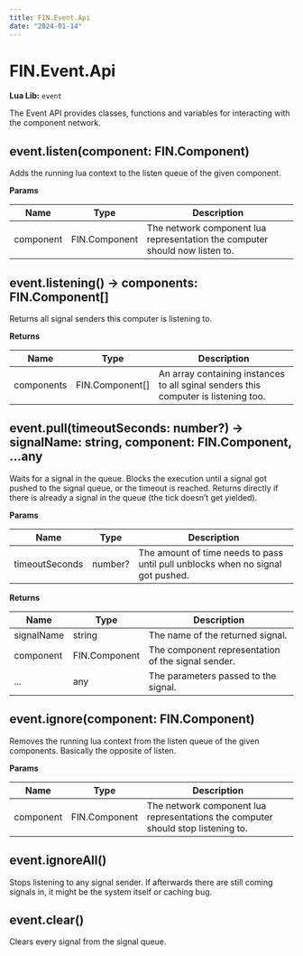 ```yaml
---
title: FIN.Event.Api
date: "2024-01-14"
---
```


# FIN.Event.Api
**Lua Lib:** `event`

The Event API provides classes, functions and variables for interacting with the component network.


## event.listen(component: FIN.Component)

Adds the running lua context to the listen queue of the given component.

**Params**

| Name | Type | Description |
| ---- | ---- | ----------- |
| component | FIN.Component | The network component lua representation the computer should now listen to. |

## event.listening() -> components: FIN.Component[]

Returns all signal senders this computer is listening to.


**Returns**

| Name | Type | Description |
| ---- | ---- | ----------- |
| components | FIN.Component[] | An array containing instances to all sginal senders this computer is listening too. |

## event.pull(timeoutSeconds: number?) -> signalName: string, component: FIN.Component, ...any

Waits for a signal in the queue. Blocks the execution until a signal got pushed to the signal queue, or the timeout is reached.
Returns directly if there is already a signal in the queue (the tick doesn’t get yielded).

**Params**

| Name | Type | Description |
| ---- | ---- | ----------- |
| timeoutSeconds | number? | The amount of time needs to pass until pull unblocks when no signal got pushed. |

**Returns**

| Name | Type | Description |
| ---- | ---- | ----------- |
| signalName | string | The name of the returned signal. |
| component | FIN.Component | The component representation of the signal sender. |
| ... | any | The parameters passed to the signal. |

## event.ignore(component: FIN.Component)

Removes the running lua context from the listen queue of the given components. Basically the opposite of listen.

**Params**

| Name | Type | Description |
| ---- | ---- | ----------- |
| component | FIN.Component | The network component lua representations the computer should stop listening to. |

## event.ignoreAll()

Stops listening to any signal sender. If afterwards there are still coming signals in, it might be the system itself or caching bug.


## event.clear()

Clears every signal from the signal queue.

